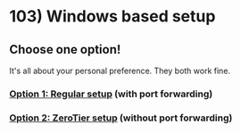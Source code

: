 # 103) Windows based setup

## Choose one option!

It's all about your personal preference. They both work fine.

### [Option 1: Regular setup](103a-regular-setup/) (with port forwarding)



### [Option 2: ZeroTier setup](103b-zerotier-setup/) (without port forwarding)
